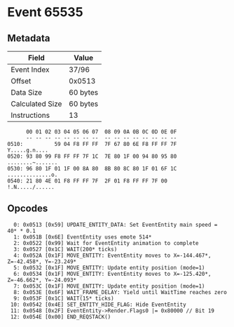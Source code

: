 # Event 65535

## Metadata

| Field           | Value    |
|-----------------|----------|
| Event Index     | 37/96    |
| Offset          | 0x0513   |
| Data Size       | 60 bytes |
| Calculated Size | 60 bytes |
| Instructions    | 13       |

```
      00 01 02 03 04 05 06 07  08 09 0A 0B 0C 0D 0E 0F
      -- -- -- -- -- -- -- --  -- -- -- -- -- -- -- --
0510:          59 04 F8 FF FF  7F 67 80 6E F8 FF FF 7F     Y.....g.n....
0520: 93 80 99 F8 FF FF 7F 1C  7E 80 1F 00 94 80 95 80  ........~.......
0530: 96 80 1F 01 1F 00 8A 80  8B 80 8C 80 1F 01 6F 1C  ..............o.
0540: 21 80 4E 01 F8 FF FF 7F  2F 01 F8 FF FF 7F 00     !.N...../...... 
```

## Opcodes

```
  0: 0x0513 [0x59] UPDATE_ENTITY_DATA: Set EventEntity main speed = 40* * 0.1
  1: 0x051B [0x6E] EventEntity uses emote 514*
  2: 0x0522 [0x99] Wait for EventEntity animation to complete
  3: 0x0527 [0x1C] WAIT(200* ticks)
  4: 0x052A [0x1F] MOVE_ENTITY: EventEntity moves to X=-144.467*, Z=-42.458*, Y=-23.249*
  5: 0x0532 [0x1F] MOVE_ENTITY: Update entity position (mode=1)
  6: 0x0534 [0x1F] MOVE_ENTITY: EventEntity moves to X=-125.420*, Z=-46.662*, Y=-24.093*
  7: 0x053C [0x1F] MOVE_ENTITY: Update entity position (mode=1)
  8: 0x053E [0x6F] WAIT_FRAME_DELAY: Yield until WaitTime reaches zero
  9: 0x053F [0x1C] WAIT(15* ticks)
 10: 0x0542 [0x4E] SET_ENTITY_HIDE_FLAG: Hide EventEntity
 11: 0x0548 [0x2F] EventEntity->Render.Flags0 |= 0x80000 // Bit 19
 12: 0x054E [0x00] END_REQSTACK()
```
